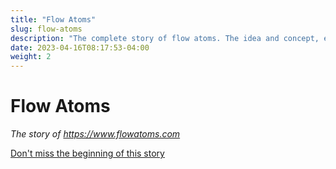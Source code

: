 ```yaml
---
title: "Flow Atoms"
slug: flow-atoms
description: "The complete story of flow atoms. The idea and concept, execution, and creation of content. Documenting the start of a new business."
date: 2023-04-16T08:17:53-04:00
weight: 2
---
```


# Flow Atoms

*The story of https://www.flowatoms.com*

[Don't miss the beginning of this story](/docs/stay-updated.md)